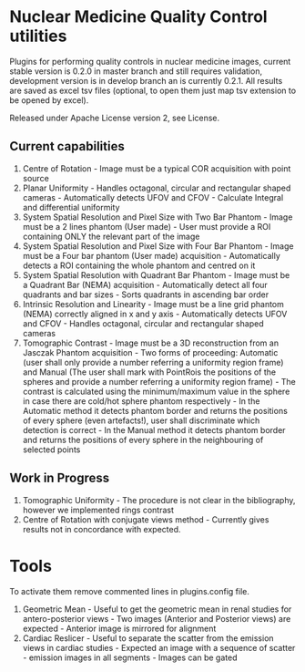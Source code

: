 # Nuclear Medicine Quality Control utilities

Plugins for performing quality controls in nuclear medicine images, current stable version is 0.2.0 in master branch and still requires validation, development version is in develop branch an is currently 0.2.1. All results are saved as excel tsv files (optional, to open them just map tsv extension to be opened by excel).

Released under Apache License version 2, see License.

## Current capabilities

  1. Centre of Rotation
    - Image must be a typical COR acquisition with point source
  2. Planar Uniformity
    - Handles octagonal, circular and rectangular shaped cameras
    - Automatically detects UFOV and CFOV
    - Calculate Integral and differential uniformity
  3. System Spatial Resolution and Pixel Size with Two Bar Phantom
    - Image must be a 2 lines phantom (User made)
    - User must provide a ROI containing ONLY the relevant part of the image
  4. System Spatial Resolution and Pixel Size with Four Bar Phantom
    - Image must be a Four bar phantom (User made) acquisition
	- Automatically detects a ROI containing the whole phantom and centred on it
  5. System Spatial Resolution with Quadrant Bar Phantom
    - Image must be a Quadrant Bar (NEMA) acquisition
    - Automatically detect all four quadrants and bar sizes 
    - Sorts quadrants in ascending bar order	
  6. Intrinsic Resolution and Linearity
    - Image must be a line grid phantom (NEMA) correctly aligned in x and y axis
	- Automatically detects UFOV and CFOV
	- Handles octagonal, circular and rectangular shaped cameras
  7. Tomographic Contrast
    - Image must be a 3D reconstruction from an Jasczak Phantom acquisition
	- Two forms of proceeding: Automatic (user shall only provide a number referring a uniformity region frame) and Manual (The user shall mark with PointRois the positions of the spheres and provide a number referring a uniformity region frame)
	- The contrast is calculated using the minimum/maximum value in the sphere in case there are cold/hot sphere phantom respectively
	- In the Automatic method it detects phantom border and returns the positions of every sphere (even artefacts!), user shall discriminate which detection is correct
	- In the Manual method it detects phantom border and returns the positions of every sphere in the neighbouring of selected points 
	
## Work in Progress

  1. Tomographic Uniformity
    - The procedure is not clear in the bibliography, however we implemented rings contrast
  2. Centre of Rotation with conjugate views method
    - Currently gives results not in concordance with expected.
	
# Tools

To activate them remove commented lines in plugins.config file.

  1. Geometric Mean
    - Useful to get the geometric mean in renal studies for antero-posterior views
	- Two images (Anterior and Posterior views) are expected
	- Anterior image is mirrored for alignment
  2. Cardiac Reslicer
    - Useful to separate the scatter from the emission views in cardiac studies
	- Expected an image with a sequence of scatter - emission images in all segments
	- Images can be gated

